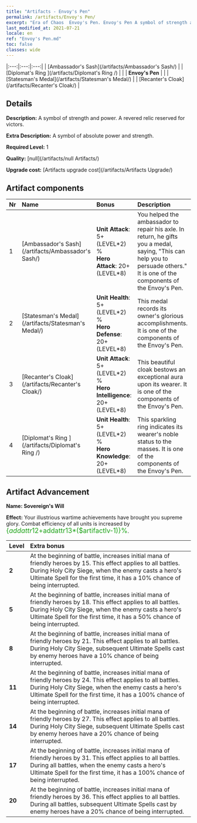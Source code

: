 ```yaml
---
title: "Artifacts - Envoy's Pen"
permalink: /artifacts/Envoy's Pen/
excerpt: "Era of Chaos  Envoy's Pen. Envoy's Pen A symbol of strength and power. A revered relic reserved for victors."
last_modified_at: 2021-07-21
locale: en
ref: "Envoy's Pen.md"
toc: false
classes: wide
---
```


  |:---:|:---:|:---:| 
  |  [Ambassador's Sash](/artifacts/Ambassador's Sash/) |   |  [Diplomat's Ring ](/artifacts/Diplomat's Ring /) | 
  |   | **Envoy's Pen** |  | 
  |  [Statesman's Medal](/artifacts/Statesman's Medal/) |   |  [Recanter's Cloak](/artifacts/Recanter's Cloak/) | 


## Details

 **Description:** A symbol of strength and power. A revered relic reserved for victors.

 **Extra Description:** A symbol of absolute power and strength.

 **Required Level:** 1

 **Quality:** [null](/artifacts/null Artifacts/)

 **Upgrade cost:** [Artifacts upgrade cost](/artifacts/Artifacts Upgrade/)



## Artifact components

  | Nr |    Name    |   Bonus | Description | 
  |:---|:-----------|:--------|:------------| 
  | 1 | [Ambassador's Sash](/artifacts/Ambassador's Sash/) | **Unit Attack**: 5+(LEVEL\*2) %<br/>**Hero Attack**: 20+(LEVEL\*8) | You helped the ambassador to repair his axle. In return, he gifts you a medal, saying, \"This can help you to persuade others.\" It is one of the components of the Envoy's Pen. | 
  | 2 | [Statesman's Medal](/artifacts/Statesman's Medal/) | **Unit Health**: 5+(LEVEL\*2) %<br/>**Hero Defense**: 20+(LEVEL\*8) | This medal records its owner's glorious accomplishments. It is one of the components of the Envoy's Pen. | 
  | 3 | [Recanter's Cloak](/artifacts/Recanter's Cloak/) | **Unit Attack**: 5+(LEVEL\*2) %<br/>**Hero Intelligence**: 20+(LEVEL\*8) | This beautiful cloak bestows an exceptional aura upon its wearer. It is one of the components of the Envoy's Pen. | 
  | 4 | [Diplomat's Ring ](/artifacts/Diplomat's Ring /) | **Unit Health**: 5+(LEVEL\*2) %<br/>**Hero Knowledge**: 20+(LEVEL\*8) | This sparkling ring indicates its wearer's noble status to the masses. It is one of the components of the Envoy's Pen. | 


## Artifact Advancement

 **Name: Sovereign's Will**

 **Effect:** Your illustrious wartime achievements have brought you supreme glory. Combat efficiency of all units is increased by <span style="color: #1ca216;font-size:18px">{$addattr12+$addattr13*($artifactlv-1)}%</span>.

  |  Level  |    Extra bonus  | 
  |:--------|:----------------| 
  | **2** | At the beginning of battle, increases initial mana of friendly heroes by 15. This effect applies to all battles. During Holy City Siege, when the enemy casts a hero's Ultimate Spell for the first time, it has a 10% chance of being interrupted. | 
  | **5** | At the beginning of battle, increases initial mana of friendly heroes by 18. This effect applies to all battles. During Holy City Siege, when the enemy casts a hero's Ultimate Spell for the first time, it has a 50% chance of being interrupted. | 
  | **8** | At the beginning of battle, increases initial mana of friendly heroes by 21. This effect applies to all battles. During Holy City Siege, subsequent Ultimate Spells cast by enemy heroes have a 10% chance of being interrupted. | 
  | **11** | At the beginning of battle, increases initial mana of friendly heroes by 24. This effect applies to all battles. During Holy City Siege, when the enemy casts a hero's Ultimate Spell for the first time, it has a 100% chance of being interrupted. | 
  | **14** | At the beginning of battle, increases initial mana of friendly heroes by 27. This effect applies to all battles. During Holy City Siege, subsequent Ultimate Spells cast by enemy heroes have a 20% chance of being interrupted. | 
  | **17** | At the beginning of battle, increases initial mana of friendly heroes by 31. This effect applies to all battles. During all battles, when the enemy casts a hero's Ultimate Spell for the first time, it has a 100% chance of being interrupted. | 
  | **20** | At the beginning of battle, increases initial mana of friendly heroes by 36. This effect applies to all battles. During all battles, subsequent Ultimate Spells cast by enemy heroes have a 20% chance of being interrupted. | 
